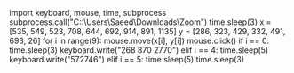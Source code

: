 import keyboard, mouse, time, subprocess
subprocess.call("C::\\Users\\Saeed\\Downloads\\Zoom")
time.sleep(3)
x = [535, 549, 523, 708, 644, 692, 914, 891, 1135]
y = [286, 323, 429, 332, 491, 693, 26]
for i in range(9):
    mouse.move(x[i], y[i])
    mouse.click()
    if i == 0:
        time.sleep(3)
        keyboard.write("268 870 2770")
    elif i == 4:
        time.sleep(5)
        keyboard.write("572746")
    elif i == 5:
        time.sleep(5)
    time.sleep(3)        
